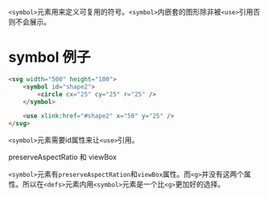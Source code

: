 `<symbol>`元素用来定义可复用的符号。`<symbol>`内嵌套的图形除非被`<use>`引用否则不会展示。


# symbol 例子

```HTML
<svg width="500" height="100">
    <symbol id="shape2">
        <circle cx="25" cy="25" r="25" />
    </symbol>

    <use xlink:href="#shape2" x="50" y="25" />
</svg>
```

`<symbol>`元素需要id属性来让`<use>`引用。

preserveAspectRatio 和 viewBox

`<symbol>`元素有`preserveAspectRation`和`viewBox`属性。而`<g>`并没有这两个属性。所以在`<defs>`元素内用`<symbol>`元素是一个比`<g>`更加好的选择。
